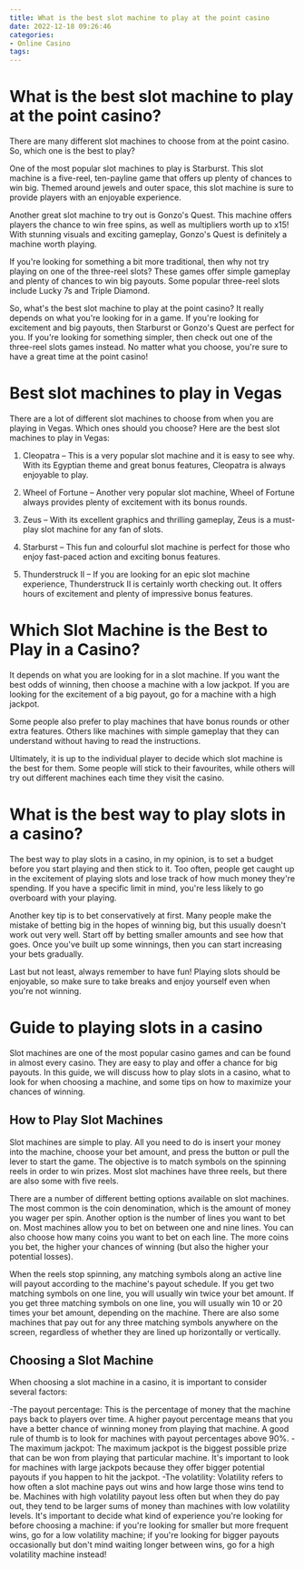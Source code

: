 ```yaml
---
title: What is the best slot machine to play at the point casino
date: 2022-12-18 09:26:46
categories:
- Online Casino
tags:
---
```



#  What is the best slot machine to play at the point casino?

There are many different slot machines to choose from at the point casino. So, which one is the best to play?

One of the most popular slot machines to play is Starburst. This slot machine is a five-reel, ten-payline game that offers up plenty of chances to win big. Themed around jewels and outer space, this slot machine is sure to provide players with an enjoyable experience.

Another great slot machine to try out is Gonzo's Quest. This machine offers players the chance to win free spins, as well as multipliers worth up to x15! With stunning visuals and exciting gameplay, Gonzo's Quest is definitely a machine worth playing.

If you're looking for something a bit more traditional, then why not try playing on one of the three-reel slots? These games offer simple gameplay and plenty of chances to win big payouts. Some popular three-reel slots include Lucky 7s and Triple Diamond.

So, what's the best slot machine to play at the point casino? It really depends on what you're looking for in a game. If you're looking for excitement and big payouts, then Starburst or Gonzo's Quest are perfect for you. If you're looking for something simpler, then check out one of the three-reel slots games instead. No matter what you choose, you're sure to have a great time at the point casino!

#  Best slot machines to play in Vegas

There are a lot of different slot machines to choose from when you are playing in Vegas. Which ones should you choose? Here are the best slot machines to play in Vegas:

1. Cleopatra – This is a very popular slot machine and it is easy to see why. With its Egyptian theme and great bonus features, Cleopatra is always enjoyable to play.

2. Wheel of Fortune – Another very popular slot machine, Wheel of Fortune always provides plenty of excitement with its bonus rounds.

3. Zeus – With its excellent graphics and thrilling gameplay, Zeus is a must-play slot machine for any fan of slots.

4. Starburst – This fun and colourful slot machine is perfect for those who enjoy fast-paced action and exciting bonus features.

5. Thunderstruck II – If you are looking for an epic slot machine experience, Thunderstruck II is certainly worth checking out. It offers hours of excitement and plenty of impressive bonus features.

#  Which Slot Machine is the Best to Play in a Casino?

It depends on what you are looking for in a slot machine. If you want the best odds of winning, then choose a machine with a low jackpot. If you are looking for the excitement of a big payout, go for a machine with a high jackpot.

Some people also prefer to play machines that have bonus rounds or other extra features. Others like machines with simple gameplay that they can understand without having to read the instructions.

 Ultimately, it is up to the individual player to decide which slot machine is the best for them. Some people will stick to their favourites, while others will try out different machines each time they visit the casino.

#  What is the best way to play slots in a casino?

The best way to play slots in a casino, in my opinion, is to set a budget before you start playing and then stick to it. Too often, people get caught up in the excitement of playing slots and lose track of how much money they're spending. If you have a specific limit in mind, you're less likely to go overboard with your playing.

Another key tip is to bet conservatively at first. Many people make the mistake of betting big in the hopes of winning big, but this usually doesn't work out very well. Start off by betting smaller amounts and see how that goes. Once you've built up some winnings, then you can start increasing your bets gradually.

Last but not least, always remember to have fun! Playing slots should be enjoyable, so make sure to take breaks and enjoy yourself even when you're not winning.

#  Guide to playing slots in a casino

Slot machines are one of the most popular casino games and can be found in almost every casino. They are easy to play and offer a chance for big payouts. In this guide, we will discuss how to play slots in a casino, what to look for when choosing a machine, and some tips on how to maximize your chances of winning.

## How to Play Slot Machines

Slot machines are simple to play. All you need to do is insert your money into the machine, choose your bet amount, and press the button or pull the lever to start the game. The objective is to match symbols on the spinning reels in order to win prizes. Most slot machines have three reels, but there are also some with five reels.

There are a number of different betting options available on slot machines. The most common is the coin denomination, which is the amount of money you wager per spin. Another option is the number of lines you want to bet on. Most machines allow you to bet on between one and nine lines. You can also choose how many coins you want to bet on each line. The more coins you bet, the higher your chances of winning (but also the higher your potential losses).

When the reels stop spinning, any matching symbols along an active line will payout according to the machine's payout schedule. If you get two matching symbols on one line, you will usually win twice your bet amount. If you get three matching symbols on one line, you will usually win 10 or 20 times your bet amount, depending on the machine. There are also some machines that pay out for any three matching symbols anywhere on the screen, regardless of whether they are lined up horizontally or vertically.

## Choosing a Slot Machine

When choosing a slot machine in a casino, it is important to consider several factors:

-The payout percentage: This is the percentage of money that the machine pays back to players over time. A higher payout percentage means that you have a better chance of winning money from playing that machine. A good rule of thumb is to look for machines with payout percentages above 90%.
-The maximum jackpot: The maximum jackpot is the biggest possible prize that can be won from playing that particular machine. It's important to look for machines with large jackpots because they offer bigger potential payouts if you happen to hit the jackpot.
-The volatility: Volatility refers to how often a slot machine pays out wins and how large those wins tend to be. Machines with high volatility payout less often but when they do pay out, they tend to be larger sums of money than machines with low volatility levels. It's important to decide what kind of experience you're looking for before choosing a machine: if you're looking for smaller but more frequent wins, go for a low volatility machine; if you're looking for bigger payouts occasionally but don't mind waiting longer between wins, go for a high volatility machine instead!